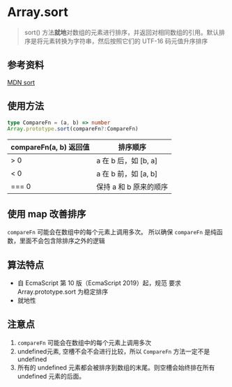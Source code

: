 # Array.sort

> sort() 方法**就地**对数组的元素进行排序，并返回对相同数组的引用。默认排序是将元素转换为字符串，然后按照它们的 UTF-16 码元值升序排序


## 参考资料
[MDN sort](https://developer.mozilla.org/zh-CN/docs/Web/JavaScript/Reference/Global_Objects/Array/sort)


## 使用方法
```typescript
type CompareFn = (a, b) => number
Array.prototype.sort(compareFn?:CompareFn)
```

| compareFn(a, b) 返回值	| 排序顺序 |
|   ---	  |   --------------  |
|   > 0	  |   a 在 b 后，如 [b, a]  |
|   < 0   |	  a 在 b 前，如 [a, b]  |
|   === 0 |	  保持 a 和 b 原来的顺序 |


## 使用 map 改善排序
`compareFn` 可能会在数组中的每个元素上调用多次。
所以确保 `compareFn` 是纯函数，里面不会包含除排序之外的逻辑

## 算法特点
- 自 EcmaScript 第 10 版（EcmaScript 2019）起，规范 要求 Array.prototype.sort 为稳定排序
- 就地性

## 注意点
1. `compareFn` 可能会在数组中的每个元素上调用多次
2. undefined元素, 空槽不会不会进行比较，所以 `CompareFn` 方法一定不是 undefined
3. 所有的 undefined 元素都会被排序到数组的末尾。则空槽会始终排在所有 undefined 元素的后面。


